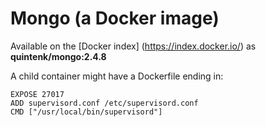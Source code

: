 Mongo (a Docker image)
======================

Available on the [Docker index] (https://index.docker.io/) as **quintenk/mongo:2.4.8**

A child container might have a Dockerfile ending in:

    EXPOSE 27017
    ADD supervisord.conf /etc/supervisord.conf
    CMD ["/usr/local/bin/supervisord"]